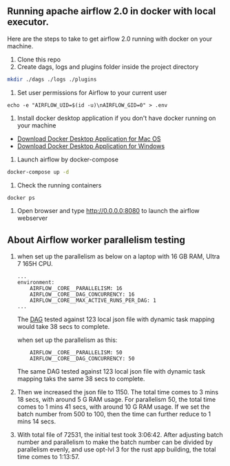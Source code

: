 
## Running apache airflow 2.0 in docker with local executor.
Here are the steps to take to get airflow 2.0 running with docker on your machine. 
1. Clone this repo
1. Create dags, logs and plugins folder inside the project directory
```bash
mkdir ./dags ./logs ./plugins
```
1. Set user permissions for Airflow to your current user
```
echo -e "AIRFLOW_UID=$(id -u)\nAIRFLOW_GID=0" > .env
```
1. Install docker desktop application if you don't have docker running on your machine
- [Download Docker Desktop Application for Mac OS](https://hub.docker.com/editions/community/docker-ce-desktop-mac)
- [Download Docker Desktop Application for Windows](https://hub.docker.com/editions/community/docker-ce-desktop-windows)
1. Launch airflow by docker-compose
```bash
docker-compose up -d
```
1. Check the running containers
```bash
docker ps
```
1. Open browser and type http://0.0.0.0:8080 to launch the airflow webserver


## About Airflow worker parallelism testing

1. 
    when set up the parallelism as below on a laptop with 16 GB RAM, Ultra 7 165H CPU.
    ```docker-compose
    ...
    environment:
        AIRFLOW__CORE__PARALLELISM: 16
        AIRFLOW__CORE__DAG_CONCURRENCY: 16
        AIRFLOW__CORE__MAX_ACTIVE_RUNS_PER_DAG: 1
    ...
    ```
    The [DAG](dags/hawkeye.py) tested against 123 local json file with dynamic task mapping would take 38 secs to complete.

    when set up the parallelism as this:
    ```docker-compose
        AIRFLOW__CORE__PARALLELISM: 50
        AIRFLOW__CORE__DAG_CONCURRENCY: 50
    ```
    The same DAG tested against 123 local json file with dynamic task mapping taks the same 38 secs to complete.


2. 
    Then we increased the json file to 1150. The total time comes to 3 mins 18 secs, with around 5 G RAM usage.
    For parallelism 50, the total time comes to 1 mins 41 secs, with around 10 G RAM usage. If we set the batch number from 500 to 100, then the time can further reduce to 1 mins 14 secs.

3. 
    With total file of 72531, the initial test took 3:06:42. After adjusting batch number and parallelism to make the batch number can be divided by parallelism evenly, and use opt-lvl 3 for the rust app building, the total time comes to 1:13:57.